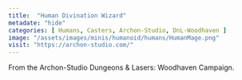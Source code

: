 ```yaml
---
title:  "Human Divination Wizard"
metadate: "hide"
categories: [ Humans, Casters, Archon-Studio, DnL-Woodhaven ]
image: "/assets/images/minis/humanoid/humans/HumanMage.png"
visit: "https://archon-studio.com/"
---
```

From the Archon-Studio Dungeons & Lasers: Woodhaven Campaign.